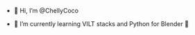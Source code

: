 - 👋 Hi, I’m @ChellyCoco
<!-- - 👀 I’m interested in ... -->
- 🌱 I’m currently learning VILT stacks and Python for Blender 💞️
<!-- - 💞️ I’m looking to collaborate on ... -->
<!-- - 📫 How to reach me ... -->

<!---
ChellyCoco/ChellyCoco is a ✨ special ✨ repository because its `README.md` (this file) appears on your GitHub profile.
You can click the Preview link to take a look at your changes.
--->
